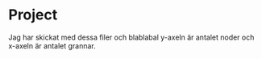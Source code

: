 # Project
Jag har skickat med dessa filer och blablabal
y-axeln är antalet noder och x-axeln är antalet grannar. 
